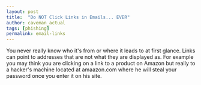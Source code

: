 ```yaml
---
layout: post
title:  "Do NOT Click Links in Emails... EVER"
author: caveman_actual
tags: [phishing]
permalink: email-links
---
```


You never really know who it's from or where it leads to at first glance.  Links can point to
addresses that are not what they are displayed as.  For example you may think you are clicking on a
link to a product on Amazon but really to a hacker's machine located at amaazon.com where he will
steal your password once you enter it on his site.
